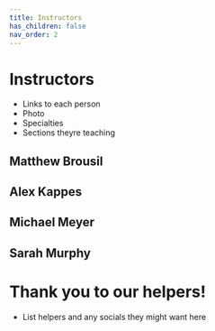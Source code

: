 ```yaml
---
title: Instructors
has_children: false
nav_order: 2
---
```


# Instructors

- Links to each person
- Photo
- Specialties
- Sections theyre teaching

## Matthew Brousil

## Alex Kappes

## Michael Meyer 

## Sarah Murphy


# Thank you to our helpers!

- List helpers and any socials they might want here
